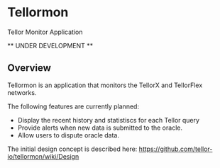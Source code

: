 # Tellormon
Tellor Monitor Application

** UNDER DEVELOPMENT **

## Overview

Tellormon is an application that monitors the TellorX and TellorFlex networks.  

The following features are currently planned:
- Display the recent history and statistiscs for each Tellor query
- Provide alerts when new data is submitted to the oracle. 
- Allow users to dispute oracle data.

The initial design concept is described here: https://github.com/tellor-io/tellormon/wiki/Design
